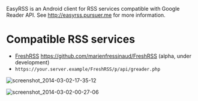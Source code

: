 EasyRSS is an Android client for RSS services compatible with Google Reader API.
See http://easyrss.pursuer.me for more information.

# Compatible RSS services
* [FreshRSS](http://freshrss.org/) https://github.com/marienfressinaud/FreshRSS (alpha, under development)
 * `https://your.server.example/FreshRSS/p/api/greader.php`

![screenshot_2014-03-02-17-35-12](https://f.cloud.github.com/assets/1008324/2304613/dd61e240-a22a-11e3-87f3-518f3a8aabca.png)

![screenshot_2014-03-02-00-27-06](https://f.cloud.github.com/assets/1008324/2303004/6701c156-a199-11e3-95b4-dd1db8b17d82.png)
